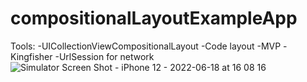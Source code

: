 # compositionalLayoutExampleApp
Tools:
-UICollectionViewCompositionalLayout
-Code layout
-MVP
-Kingfisher
-UrlSession for network
![Simulator Screen Shot - iPhone 12 - 2022-06-18 at 16 08 16](https://user-images.githubusercontent.com/92750528/174435041-83300fee-276b-42fc-9790-2c24cf7b9e3f.png)
